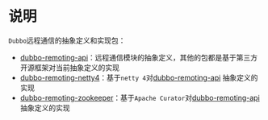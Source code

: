 # 说明

`Dubbo`远程通信的抽象定义和实现包：

* [dubbo-remoting-api](dubbo-remoting-api)：远程通信模块的抽象定义，其他的包都是基于第三方开源框架对当前抽象定义的实现
* [dubbo-remoting-netty4](dubbo-remoting-netty4)：基于`netty 4`对[dubbo-remoting-api](dubbo-remoting-api) 抽象定义的实现
* [dubbo-remoting-zookeeper](dubbo-remoting-zookeeper)：基于`Apache Curator`对[dubbo-remoting-api](dubbo-remoting-api)
  抽象定义的实现